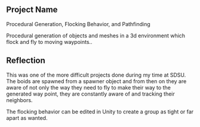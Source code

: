 ## Project Name

Procedural Generation, Flocking Behavior, and Pathfinding 

Procedural generation of objects and meshes in a 3d environment which flock and fly to moving waypoints.. 

## Reflection

  This was one of the more difficult projects done during my time at SDSU. The boids are spawned from a spawner object and from then on they
  are aware of not only the way they need to fly to make their way to the generated way point, they are constantly aware of and tracking
  their neighbors.
  
  The flocking behavior can be edited in Unity to create a group as tight or far apart as wanted. 
